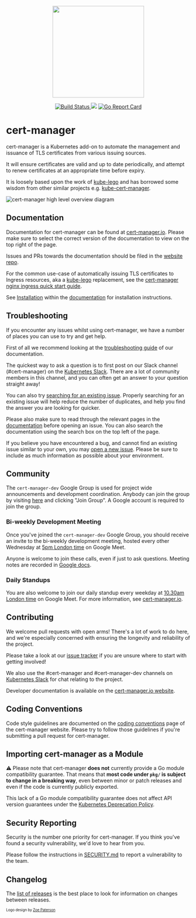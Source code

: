<p align="center"><img src="./logo/logo.png" width="250x" /></p>
<p align="center"><a href="https://prow.build-infra.jetstack.net/?job=ci-cert-manager-bazel">
<!-- prow build badge, godoc, and go report card-->
<img alt="Build Status" src="https://prow.build-infra.jetstack.net/badge.svg?jobs=ci-cert-manager-bazel">
</a>
<a href="https://godoc.org/github.com/jetstack/cert-manager"><img src="https://godoc.org/github.com/jetstack/cert-manager?status.svg"></a>
<a href="https://goreportcard.com/report/github.com/jetstack/cert-manager"><img alt="Go Report Card" src="https://goreportcard.com/badge/github.com/jetstack/cert-manager" /></a></p>

# cert-manager

cert-manager is a Kubernetes add-on to automate the management and issuance of
TLS certificates from various issuing sources.

It will ensure certificates are valid and up to date periodically, and attempt
to renew certificates at an appropriate time before expiry.

It is loosely based upon the work of [kube-lego](https://github.com/jetstack/kube-lego)
and has borrowed some wisdom from other similar projects e.g.
[kube-cert-manager](https://github.com/PalmStoneGames/kube-cert-manager).

![cert-manager high level overview diagram](https://cert-manager.io/images/high-level-overview.svg)

## Documentation

Documentation for cert-manager can be found at [cert-manager.io](https://cert-manager.io/docs/).
Please make sure to select the correct version of the documentation to view on
the top right of the page.

Issues and PRs towards the documentation should be filed in the [website repo](https://github.com/cert-manager/website/).

For the common use-case of automatically issuing TLS certificates to
Ingress resources, aka a [kube-lego](https://github.com/jetstack/kube-lego)
replacement, see the [cert-manager nginx ingress quick start
guide](https://cert-manager.io/docs/tutorials/acme/ingress/).

See [Installation](https://cert-manager.io/docs/installation/)
within the [documentation](https://cert-manager.io/docs)
for installation instructions.

## Troubleshooting

If you encounter any issues whilst using cert-manager, we have a number of places you
can use to try and get help.

First of all we recommend looking at the [troubleshooting guide](https://cert-manager.io/docs/faq/troubleshooting/) of our documentation.

The quickest way to ask a question is to first post on our Slack channel (#cert-manager)
on the [Kubernetes Slack](http://slack.kubernetes.io/).
There are a lot of community members in this channel, and you can often get an answer
to your question straight away!

You can also try [searching for an existing issue](https://github.com/jetstack/cert-manager/issues).
Properly searching for an existing issue will help reduce the number of duplicates,
and help you find the answer you are looking for quicker.

Please also make sure to read through the relevant pages in the [documentation](https://cert-manager.io/docs/)
before opening an issue. You can also search the documentation using the search box on the
top left of the page.

If you believe you have encountered a bug, and cannot find an existing issue similar to your
own, you may [open a new issue](https://github.com/jetstack/cert-manager/issues).
Please be sure to include as much information as possible about your environment.

## Community

The `cert-manager-dev` Google Group is used for project wide announcements and development coordination.
Anybody can join the group by visiting [here](https://groups.google.com/forum/#!forum/cert-manager-dev)
and clicking "Join Group". A Google account is required to join the group.

### Bi-weekly Development Meeting

Once you've joined the `cert-manager-dev` Google Group, you should receive an invite to the bi-weekly development
meeting, hosted every other Wednesday at [5pm London time](http://www.thetimezoneconverter.com/?t=17:00&tz=Europe/London) on Google Meet.

Anyone is welcome to join these calls, even if just to ask questions. Meeting notes are recorded in
[Google docs](https://docs.google.com/document/d/1Tc5t6ylY9dhXAan1OjOoldeaoys1Yh4Ir710ATfBa5U).

### Daily Standups

You are also welcome to join our daily standup every weekday at [10.30am London time](http://www.thetimezoneconverter.com/?t=10:30&tz=Europe/London)
on Google Meet. For more information, see [cert-manager.io](https://cert-manager.io/docs/contributing/).

## Contributing

We welcome pull requests with open arms! There's a lot of work to do here, and
we're especially concerned with ensuring the longevity and reliability of the
project.

Please take a look at our [issue tracker](https://github.com/jetstack/cert-manager/issues)
if you are unsure where to start with getting involved!

We also use the #cert-manager and #cert-manager-dev channels on [Kubernetes Slack](https://kubernetes.slack.com)
for chat relating to the project.

Developer documentation is available on the [cert-manager.io website](https://cert-manager.io/docs/contributing/).

## Coding Conventions

Code style guidelines are documented on the [coding conventions](https://cert-manager.io/docs/contributing/coding-conventions/) page
of the cert-manager website. Please try to follow those guidelines if you're submitting a pull request for cert-manager.

## Importing cert-manager as a Module

⚠️ Please note that cert-manager **does not** currently provide a Go module compatibility guarantee. That means that
**most code under `pkg/` is subject to change in a breaking way**, even between minor or patch releases and even if
the code is currently publicly exported.

This lack of a Go module compatibility guarantee does not affect API version guarantees
under the [Kubernetes Deprecation Policy](https://kubernetes.io/docs/reference/using-api/deprecation-policy/).

## Security Reporting

Security is the number one priority for cert-manager. If you think you've found
a security vulnerability, we'd love to hear from you.

Please follow the instructions in [SECURITY.md](./SECURITY.md) to report a
vulnerability to the team.

## Changelog

The [list of releases](https://github.com/jetstack/cert-manager/releases)
is the best place to look for information on changes between releases.

<sub><sup>Logo design by [Zoe Paterson](https://zoepatersonmedia.com)</sup></sub>
